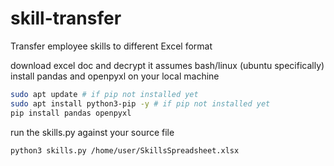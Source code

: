 # skill-transfer
Transfer employee skills to different Excel format

download excel doc and decrypt it
assumes bash/linux (ubuntu specifically)
install pandas and openpyxl on your local machine
```bash
sudo apt update # if pip not installed yet
sudo apt install python3-pip -y # if pip not installed yet
pip install pandas openpyxl
```

run the skills.py against your source file
```bash
python3 skills.py /home/user/SkillsSpreadsheet.xlsx
```
